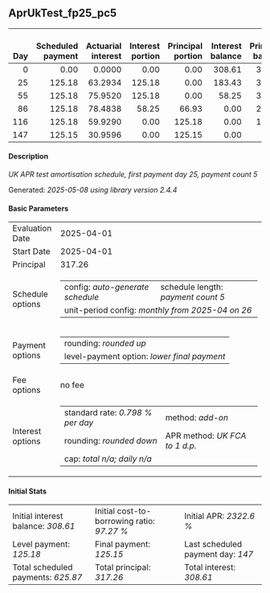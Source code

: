 <h2>AprUkTest_fp25_pc5</h2>
<table>
    <thead style="vertical-align: bottom;">
        <th style="text-align: right;">Day</th>
        <th style="text-align: right;">Scheduled payment</th>
        <th style="text-align: right;">Actuarial interest</th>
        <th style="text-align: right;">Interest portion</th>
        <th style="text-align: right;">Principal portion</th>
        <th style="text-align: right;">Interest balance</th>
        <th style="text-align: right;">Principal balance</th>
        <th style="text-align: right;">Total actuarial interest</th>
        <th style="text-align: right;">Total interest</th>
        <th style="text-align: right;">Total principal</th>
    </thead>
    <tr style="text-align: right;">
        <td class="ci00">0</td>
        <td class="ci01" style="white-space: nowrap;">0.00</td>
        <td class="ci02">0.0000</td>
        <td class="ci03">0.00</td>
        <td class="ci04">0.00</td>
        <td class="ci05">308.61</td>
        <td class="ci06">317.26</td>
        <td class="ci07">0.0000</td>
        <td class="ci08">0.00</td>
        <td class="ci09">0.00</td>
    </tr>
    <tr style="text-align: right;">
        <td class="ci00">25</td>
        <td class="ci01" style="white-space: nowrap;">125.18</td>
        <td class="ci02">63.2934</td>
        <td class="ci03">125.18</td>
        <td class="ci04">0.00</td>
        <td class="ci05">183.43</td>
        <td class="ci06">317.26</td>
        <td class="ci07">63.2934</td>
        <td class="ci08">125.18</td>
        <td class="ci09">0.00</td>
    </tr>
    <tr style="text-align: right;">
        <td class="ci00">55</td>
        <td class="ci01" style="white-space: nowrap;">125.18</td>
        <td class="ci02">75.9520</td>
        <td class="ci03">125.18</td>
        <td class="ci04">0.00</td>
        <td class="ci05">58.25</td>
        <td class="ci06">317.26</td>
        <td class="ci07">139.2454</td>
        <td class="ci08">250.36</td>
        <td class="ci09">0.00</td>
    </tr>
    <tr style="text-align: right;">
        <td class="ci00">86</td>
        <td class="ci01" style="white-space: nowrap;">125.18</td>
        <td class="ci02">78.4838</td>
        <td class="ci03">58.25</td>
        <td class="ci04">66.93</td>
        <td class="ci05">0.00</td>
        <td class="ci06">250.33</td>
        <td class="ci07">217.7292</td>
        <td class="ci08">308.61</td>
        <td class="ci09">66.93</td>
    </tr>
    <tr style="text-align: right;">
        <td class="ci00">116</td>
        <td class="ci01" style="white-space: nowrap;">125.18</td>
        <td class="ci02">59.9290</td>
        <td class="ci03">0.00</td>
        <td class="ci04">125.18</td>
        <td class="ci05">0.00</td>
        <td class="ci06">125.15</td>
        <td class="ci07">277.6582</td>
        <td class="ci08">308.61</td>
        <td class="ci09">192.11</td>
    </tr>
    <tr style="text-align: right;">
        <td class="ci00">147</td>
        <td class="ci01" style="white-space: nowrap;">125.15</td>
        <td class="ci02">30.9596</td>
        <td class="ci03">0.00</td>
        <td class="ci04">125.15</td>
        <td class="ci05">0.00</td>
        <td class="ci06">0.00</td>
        <td class="ci07">308.6178</td>
        <td class="ci08">308.61</td>
        <td class="ci09">317.26</td>
    </tr>
</table>
<h4>Description</h4>
<p><i>UK APR test amortisation schedule, first payment day 25, payment count 5</i></p>
<p>Generated: <i>2025-05-08 using library version 2.4.4</i></p>
<h4>Basic Parameters</h4>
<table>
    <tr>
        <td>Evaluation Date</td>
        <td>2025-04-01</td>
    </tr>
    <tr>
        <td>Start Date</td>
        <td>2025-04-01</td>
    </tr>
    <tr>
        <td>Principal</td>
        <td>317.26</td>
    </tr>
    <tr>
        <td>Schedule options</td>
        <td>
            <table>
                <tr>
                    <td>config: <i>auto-generate schedule</i></td>
                    <td>schedule length: <i><i>payment count</i> 5</i></td>
                </tr>
                <tr>
                    <td colspan="2" style="white-space: nowrap;">unit-period config: <i>monthly from 2025-04 on 26</i></td>
                </tr>
            </table>
        </td>
    </tr>
    <tr>
        <td>Payment options</td>
        <td>
            <table>
                <tr>
                    <td>rounding: <i>rounded up</i></td>
                </tr>
                <tr>
                    <td>level-payment option: <i>lower&nbsp;final&nbsp;payment</i></td>
                </tr>
            </table>
        </td>
    </tr>
    <tr>
        <td>Fee options</td>
        <td>no fee
        </td>
    </tr>
    <tr>
        <td>Interest options</td>
        <td>
            <table>
                <tr>
                    <td>standard rate: <i>0.798 % per day</i></td>
                    <td>method: <i>add-on</i></td>
                </tr>
                <tr>
                    <td>rounding: <i>rounded down</i></td>
                    <td>APR method: <i>UK FCA to 1 d.p.</i></td>
                </tr>
                <tr>
                    <td colspan="2">cap: <i>total <i>n/a</i>; daily <i>n/a</i></td>
                </tr>
            </table>
        </td>
    </tr>
</table>
<h4>Initial Stats</h4>
<table>
    <tr>
        <td>Initial interest balance: <i>308.61</i></td>
        <td>Initial cost-to-borrowing ratio: <i>97.27 %</i></td>
        <td>Initial APR: <i>2322.6 %</i></td>
    </tr>
    <tr>
        <td>Level payment: <i>125.18</i></td>
        <td>Final payment: <i>125.15</i></td>
        <td>Last scheduled payment day: <i>147</i></td>
    </tr>
    <tr>
        <td>Total scheduled payments: <i>625.87</i></td>
        <td>Total principal: <i>317.26</i></td>
        <td>Total interest: <i>308.61</i></td>
    </tr>
</table>